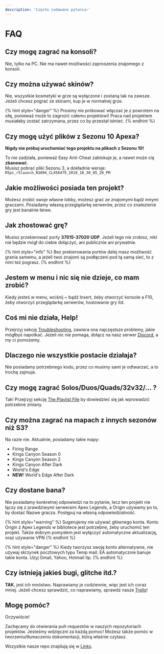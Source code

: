 ```yaml
---
description: 'Często zadawane pytania:'
---
```


# FAQ

## Czy mogę zagrać na konsoli?

Nie, tylko na PC. Nie ma nawet możliwości zaproszenia znajomego z konsoli.

## Czy można używać skinów?

Nie, wszystkie kosmetyki w grze są wyłączone i zostaną tak na zawsze. Jeżeli chcesz pograć ze skinami, kup je w normalnej grze.

{% hint style="danger" %}
Prosimy nie próbować włączać je z powrotem na siłę, ponieważ może to zagrozić całemu projektowi! Praca nad projektem musiałaby zostać zatrzymana, przez co by przestał istnieć.
{% endhint %}

## Czy mogę użyć plików z Sezonu 10 Apexa?

**Nigdy nie próbuj uruchomiać tego projektu na plikach z Sezonu 10!**

To nie zadziała, ponieważ Easy Anti-Cheat zablokuje je, a nawet może cię **zbanować**.  
Musisz pobrać pliki Sezonu 3, a dokładnie wersje: `R5pc_r5launch_N1094_CL456479_2019_10_30_05_20_PM`

## Jakie możliwości posiada ten projekt?

Możesz zrobić swoje własne lobby, możesz grać ze znajomymi bądź innymi graczami. Posiadamy własną przeglądarkę serwerów, przez co znalezienie gry jest banalnie łatwe.

## Jak zhostować grę?

Musisz przekierować porty **37015-37020** **UDP**. Jeżeli tego nie zrobisz, nikt nie będzie mógł do ciebie dołączyć, ani publicznie ani prywatnie.

{% hint style="info" %}
Bez prekierowania portów dalej masz możliwość grania samemu, a jeżeli twoi znajomi są podłączeni pod tą samą sieć, to z nimi też pograsz.
{% endhint %}

## Jestem w menu i nic się nie dzieje, co mam zrobić?

Kiedy jesteś w menu, wciśnij ~ bądź Insert, żeby otworzyć konsole a F10, żeby otworzyć przeglądarkę serwerów, hostowanie gry itd.

## Coś mi nie działa, Help!

Przejrzyj sekcję [Troubleshooting](troubleshooting/could-not-load-bank-digest-file.md), zawiera ona najczęstsze problemy, jakie mógłbyś napotkać. Jeżeli nic nie pomaga, dołącz na nasz serwer [Discord](https://discord.gg/R5Reloaded), a my ci pomożemy.

## Dlaczego nie wszystkie postacie działaja?

Nie posiadamy potrzebnego kodu, przez co musimy sami je odtwarzać, a to trochę zajmuje.

## Czy mogę zagrać Solos/Duos/Quads/32v32/... ?

Tak! Przejrzyj sekcję [The Playlist File](the-playlist-file/introduction.md) by dowiedzieć się jak wprowadzić potrzebne zmiany.

## Czy można zagrać na mapach z innych sezonów niż S3?

Na razie nie. Aktualnie, posiadamy takie mapy:

* Firing Range
* Kings Canyon Season 0
* Kings Canyon Season 2
* Kings Canyon After Dark
* World's Edge
* **NEW**! World's Edge After Dark

## Czy dostane bana?

Nie posiadamy konkretnej odpowiedzi na to pytanie, lecz ten projekt nie łączy się z prawdziwymi serwerami Apex Legends, a Origin używamy po to, by dostać Nazwe gracza. Postępuj na własną odpowiedzialność.

{% hint style="warning" %}
Sugerujemy nie używać głównego konta. Konto Origin z Apex Legends w bibliotece jest potrzebne, żeby uruchomić ten projekt. Także dobrym pomysłem jest wyłączyć automatyczne aktualizację, oraz używanie VPN
{% endhint %}

{% hint style="danger" %}
Kiedy tworzysz swoję konto alternatywne, nie używaj skrzynek pocztowych typu Temp mail. EA automatycznie banuje takie konta. Użyj Gmail, Yahoo, Hotmail itp.
{% endhint %}



## Czy istnieją jakieś bugi, glitche itd.?

**TAK**, jest ich mnóstwo. Naprawiamy je codziennie, więc jest ich coraz mniej. Jeżeli chcesz sprawdzić, co naprawiamy, sprawdz nasze [Trello](https://trello.com/b/ymr4R3j9/r5reloaded)!

## Mogę pomóc?

Oczywiście!

Zachęcamy do otwierania pull-requestów w naszych repozytoriach projektów. Jesteśmy wdzięczni za każdą pomoc! Możesz także pomóc w tworzeniu/tłumaczeniu dokumentacji, którą właśnie czytasz.

Wszystkie nasze repo znajdują się w [Links](links.md).

